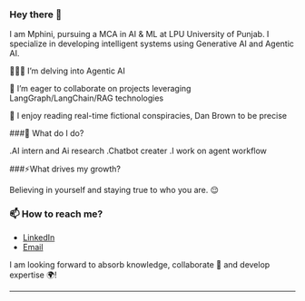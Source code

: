 ### Hey there 👋
I am Mphini, pursuing a MCA in AI & ML at LPU  University of Punjab. I specialize in developing intelligent systems using Generative AI and Agentic AI.

👩🏻‍💻 I’m delving into Agentic AI

👯 I’m eager to collaborate on projects leveraging LangGraph/LangChain/RAG technologies

📖 I enjoy reading real-time fictional conspiracies, Dan Brown to be precise

###🌱 What do I do?

.AI intern and Ai research
.Chatbot creater 
.I work on agent workflow

###⚡What drives my growth?

Believing in yourself and staying true to who you are. 😌

### 📫 How to reach me?
- [LinkedIn]([https://www.linkedin.com/in/sakshi-karande/](https://www.linkedin.com/in/mohini-more-061b44281)) 
- [Email](moremohini2210@gmail.com)

I am looking forward to absorb knowledge, collaborate 🤝 and develop expertise 🌍!

***

